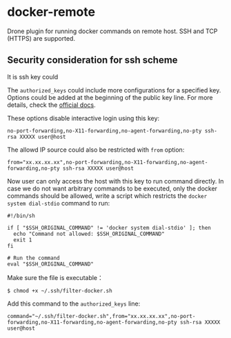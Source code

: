 # docker-remote

Drone plugin for running docker commands on remote host.
SSH and TCP (HTTPS) are supported.

## Security consideration for ssh scheme

It is ssh key could 

The `authorized_keys` could include more configurations for a specified key.
Options could be added at the beginning of the public key line.
For more details, check the [official docs](https://www.ssh.com/academy/ssh/authorized_keys/openssh).

These options disable interactive login using this key:

```
no-port-forwarding,no-X11-forwarding,no-agent-forwarding,no-pty ssh-rsa XXXXX user@host
```

The allowd IP source could also be restricted with `from` option:

```
from="xx.xx.xx.xx",no-port-forwarding,no-X11-forwarding,no-agent-forwarding,no-pty ssh-rsa XXXXX user@host
```

Now user can only access the host with this key to run command directly.
In case we do not want arbitrary commands to be executed,
only the docker commands should be allowed,
write a script which restricts the `docker system dial-stdio` command to run:

```shell
#!/bin/sh

if [ "$SSH_ORIGINAL_COMMAND" != 'docker system dial-stdio' ]; then
  echo "Command not allowed: $SSH_ORIGINAL_COMMAND"
  exit 1
fi

# Run the command
eval "$SSH_ORIGINAL_COMMAND"
```

Make sure the file is executable：

```
$ chmod +x ~/.ssh/filter-docker.sh
```

Add this command to the `authorized_keys` line:

```
command="~/.ssh/filter-docker.sh",from="xx.xx.xx.xx",no-port-forwarding,no-X11-forwarding,no-agent-forwarding,no-pty ssh-rsa XXXXX user@host
```
